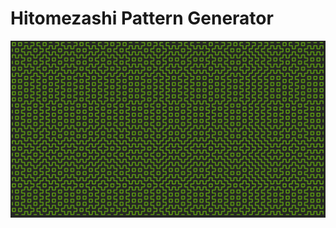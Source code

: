 # Hitomezashi Pattern Generator
![pattern 1](https://github.com/n33r4j/Python_Projects/blob/main/Hitomezashi_Stitch_Patterns/hitomezashi_pattern_1.png)
